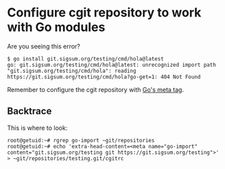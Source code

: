 # Configure cgit repository to work with Go modules

Are you seeing this error?

    $ go install git.sigsum.org/testing/cmd/hola@latest
    go: git.sigsum.org/testing/cmd/hola@latest: unrecognized import path "git.sigsum.org/testing/cmd/hola": reading https://git.sigsum.org/testing/cmd/hola?go-get=1: 404 Not Found

Remember to configure the cgit repository with [Go's meta tag][].

[Go's meta tag]: https://pkg.go.dev/cmd/go#hdr-Remote_import_paths

## Backtrace

This is where to look:

    root@getuid:~# rgrep go-import ~git/repositories
    root@getuid:~# echo 'extra-head-content=<meta name="go-import" content="git.sigsum.org/testing git https://git.sigsum.org/testing">' > ~git/repositories/testing.git/cgitrc
